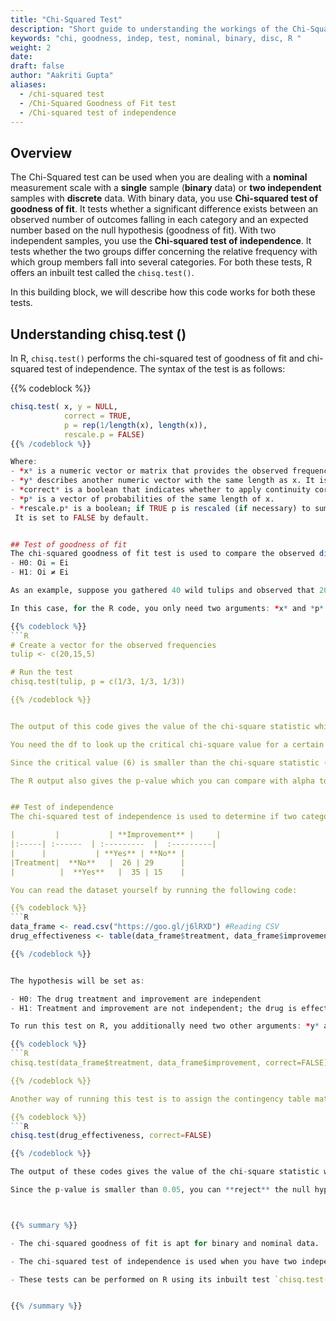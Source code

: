 ```yaml
---
title: "Chi-Squared Test"
description: "Short guide to understanding the workings of the Chi-Squared test for independence and goodness of fit, and how to use it in R"
keywords: "chi, goodness, indep, test, nominal, binary, disc, R "
weight: 2
date:
draft: false
author: "Aakriti Gupta"
aliases:
  - /chi-squared test
  - /Chi-Squared Goodness of Fit test
  - /Chi-squared test of independence
---
```


## Overview
The Chi-Squared test can be used when you are dealing with a **nominal** measurement scale with a **single** sample (**binary** data) or **two independent** samples with **discrete** data. With binary data, you use **Chi-squared test of goodness of fit**. It tests whether a significant difference exists between an observed number of outcomes falling in each category and an expected number based on the null hypothesis (goodness of fit). With two independent samples, you use the **Chi-squared test of independence**. It tests whether the two groups differ concerning the relative frequency with which group members fall into several categories. For both these tests, R offers an inbuilt test called the `chisq.test()`.

In this building block, we will describe how this code works for both these tests.

## Understanding chisq.test ()
In R, `chisq.test()` performs the chi-squared test of goodness of fit and chi-squared test of independence. The syntax of the test is as follows:

{{% codeblock %}}
```r
chisq.test( x, y = NULL,
            correct = TRUE,
            p = rep(1/length(x), length(x)),
            rescale.p = FALSE)
{{% /codeblock %}}

Where:
- *x* is a numeric vector or matrix that provides the observed frequencies.
- *y* describes another numeric vector with the same length as x. It is ignored for the test of goodness of fit or when *x* is a matrix.
- *correct* is a boolean that indicates whether to apply continuity correction when computing the test statistic for a 2x2 table. The default is set to be TRUE.
- *p* is a vector of probabilities of the same length of x.
- *rescale.p* is a boolean; if TRUE p is rescaled (if necessary) to sum to 1.
 It is set to FALSE by default.


## Test of goodness of fit
The chi-squared goodness of fit test is used to compare the observed distribution (Oi) to an expected distribution (Ei), in a situation where there are two or more categories in discrete data. The hypothesis is set as:
- H0: Oi = Ei
- H1: Oi ≠ Ei

As an example, suppose you gathered 40 wild tulips and observed that 20 were red, 15 were yellow and 5 were white, you can use the goodness of fit test to analyse if these three colours were equally common, i.e. the expected proportion of each colour was 1/3.

In this case, for the R code, you only need two arguments: *x* and *p*.

{{% codeblock %}}
```R
# Create a vector for the observed frequencies
tulip <- c(20,15,5)

# Run the test
chisq.test(tulip, p = c(1/3, 1/3, 1/3))

{{% /codeblock %}}


The output of this code gives the value of the chi-square statistic which is equal to **8.75** and the degrees of freedom (df) which equals one less than the number of categories. Since we have three colours, the df is **2**.

You need the df to look up the critical chi-square value for a certain significance level (alpha) using a distribution table or an online calculator. This is approximately equal to **6** if you take alpha equal to **0.05**.

Since the critical value (6) is smaller than the chi-square statistic (8.75), you can **reject** the null hypothesis and conclude that there is a **significant** difference between the observed and expected frequencies at a 5% significance level. Therefore, the colours are significantly not commonly distributed.

The R output also gives the p-value which you can compare with alpha to make the conclusion. If the p-value is **less than or equal** to the chosen alpha, you **reject** the null hypothesis. In our case, the **p-value is 0.013**  which is less than 0.05, verifying our previous analysis.


## Test of independence
The chi-squared test of independence is used to determine if two categorical variables have a significant correlation between them. A common example is checking the effectiveness of a new drug. Suppose you have 105 patients in a study out of which 50 were treated with the new drug and 55 were not. You record if these patients observed an improvement and obtain the following contingency table, let us call it 'drug_effectiveness':

|         |           | **Improvement** |     |
|:-----| :------  | :---------  |  :---------|
|      |           | **Yes** | **No** |
|Treatment|  **No**   |  26 | 29      |
|          |  **Yes**   |  35 | 15    |

You can read the dataset yourself by running the following code:

{{% codeblock %}}
```R
data_frame <- read.csv("https://goo.gl/j6lRXD") #Reading CSV
drug_effectiveness <- table(data_frame$treatment, data_frame$improvement)

{{% /codeblock %}}


The hypothesis will be set as:

- H0: The drug treatment and improvement are independent
- H1: Treatment and improvement are not independent; the drug is effective.

To run this test on R, you additionally need two other arguments: *y* and *correct*. *x* and *y* indicate the variables that you are comparing which in our case are 'Treatment' and 'Improvement' respectively, and *correct* is set `FALSE` to turn off Yates’ continuity correction.

{{% codeblock %}}
```R
chisq.test(data_frame$treatment, data_frame$improvement, correct=FALSE)

{{% /codeblock %}}

Another way of running this test is to assign the contingency table matrix, 'drug_effectiveness' to *x*, as follows:

{{% codeblock %}}
```R
chisq.test(drug_effectiveness, correct=FALSE)

{{% /codeblock %}}

The output of these codes gives the value of the chi-square statistic which is equal to **5.56** and the df equal to **1**. The critical chi-square value at alpha equal to 0.05 is **0.02**.

Since the p-value is smaller than 0.05, you can **reject** the null hypothesis. Thus, there is **sufficient evidence** to conclude a significant dependence of the drug treatment on the improvement implying that the drug is effective at a 5% significance level.



{{% summary %}}

- The chi-squared goodness of fit is apt for binary and nominal data.

- The chi-squared test of independence is used when you have two independent samples.

- These tests can be performed on R using its inbuilt test `chisq.test()`


{{% /summary %}}
